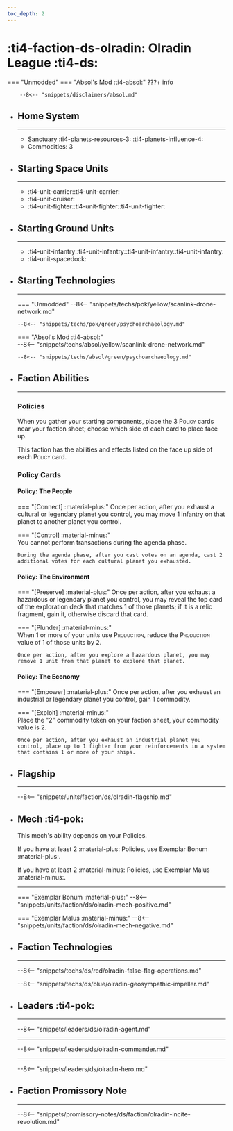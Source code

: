 ```yaml
---
toc_depth: 2
---
```


# :ti4-faction-ds-olradin: Olradin League :ti4-ds:
=== "Unmodded"
=== "Absol's Mod :ti4-absol:" 
    ???+ info

        --8<-- "snippets/disclaimers/absol.md"

<div class="grid cards" markdown>

-   ## __Home System__

    ---

    * Sanctuary :ti4-planets-resources-3: :ti4-planets-influence-4:
    * Commodities: 3

</div>

<div class="grid cards" markdown>

-   ## __Starting Space Units__

    ---

    * :ti4-unit-carrier::ti4-unit-carrier:
    * :ti4-unit-cruiser:
    * :ti4-unit-fighter::ti4-unit-fighter::ti4-unit-fighter:

-   ## __Starting Ground Units__

    ---

    * :ti4-unit-infantry::ti4-unit-infantry::ti4-unit-infantry::ti4-unit-infantry:
    * :ti4-unit-spacedock:

-   ## __Starting Technologies__

    ---
    === "Unmodded"
        --8<-- "snippets/techs/pok/yellow/scanlink-drone-network.md"

        --8<-- "snippets/techs/pok/green/psychoarchaeology.md"

    === "Absol's Mod :ti4-absol:"  
        --8<-- "snippets/techs/absol/yellow/scanlink-drone-network.md"

        --8<-- "snippets/techs/absol/green/psychoarchaeology.md"

-   ## __Faction Abilities__

    ---
    ### **Policies**
    
    When you gather your starting components, place the 3 <span style="font-variant:small-caps;">Policy</span> cards near your faction sheet; choose which side of each card to place face up. 
    
    This faction has the abilities and effects listed on the face up side of each <span style="font-variant:small-caps;">Policy</span> card.

    ### **Policy Cards**

    #### **Policy: The People**

    === "\[Connect\] :material-plus:"
        Once per action, after you exhaust a cultural or legendary planet you control, you may move 1 infantry on that planet to another planet you control.

    === "\[Control\] :material-minus:"  
        You cannot perform transactions during the agenda phase.
    
        During the agenda phase, after you cast votes on an agenda, cast 2 additional votes for each cultural planet you exhausted.

    #### **Policy: The Environment**

    === "\[Preserve\] :material-plus:"
        Once per action, after you exhaust a hazardous or legendary planet you control, you may reveal the top card of the exploration deck that matches 1 of those planets; if it is a relic fragment, gain it, otherwise discard that card.

    === "\[Plunder\] :material-minus:"  
        When 1 or more of your units use <span style="font-variant:small-caps;">Production</span>, reduce the <span style="font-variant:small-caps;">Production</span> value of 1 of those units by 2.
    
        Once per action, after you explore a hazardous planet, you may remove 1 unit from that planet to explore that planet.

    #### **Policy: The Economy**

    === "\[Empower\] :material-plus:"
        Once per action, after you exhaust an industrial or legendary planet you control, gain 1 commodity.

    === "\[Exploit\] :material-minus:"  
        Place the "2" commodity token on your faction sheet, your commodity value is 2.
    
        Once per action, after you exhaust an industrial planet you control, place up to 1 fighter from your reinforcements in a system that contains 1 or more of your ships.

-   ## __Flagship__

    ---
    --8<-- "snippets/units/faction/ds/olradin-flagship.md"

-   ## __Mech__ :ti4-pok:

    This mech's ability depends on your Policies.

    If you have at least 2 :material-plus: Policies, use Exemplar Bonum :material-plus:.

    If you have at least 2 :material-minus: Policies, use Exemplar Malus :material-minus:.

    ---
    === "Exemplar Bonum :material-plus:"
        --8<-- "snippets/units/faction/ds/olradin-mech-positive.md"

    === "Exemplar Malus :material-minus:"
        --8<-- "snippets/units/faction/ds/olradin-mech-negative.md"

</div>

<div class="grid cards" markdown>

-   ## __Faction Technologies__

    ---

    --8<-- "snippets/techs/ds/red/olradin-false-flag-operations.md"

    --8<-- "snippets/techs/ds/blue/olradin-geosympathic-impeller.md"


-   ## __Leaders__ :ti4-pok:

    ---
    
    --8<-- "snippets/leaders/ds/olradin-agent.md"

    ---

    --8<-- "snippets/leaders/ds/olradin-commander.md"

    ---

    --8<-- "snippets/leaders/ds/olradin-hero.md"

-   ## __Faction Promissory Note__

    ---
    --8<-- "snippets/promissory-notes/ds/faction/olradin-incite-revolution.md"

</div>
